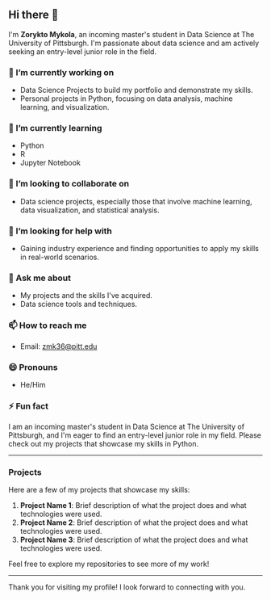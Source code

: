 ## Hi there 👋

I'm **Zorykto Mykola**, an incoming master's student in Data Science at The University of Pittsburgh. I'm passionate about data science and am actively seeking an entry-level junior role in the field.

### 🔭 I’m currently working on
- Data Science Projects to build my portfolio and demonstrate my skills.
- Personal projects in Python, focusing on data analysis, machine learning, and visualization.

### 🌱 I’m currently learning
- Python
- R
- Jupyter Notebook

### 👯 I’m looking to collaborate on
- Data science projects, especially those that involve machine learning, data visualization, and statistical analysis.

### 🤔 I’m looking for help with
- Gaining industry experience and finding opportunities to apply my skills in real-world scenarios.

### 💬 Ask me about
- My projects and the skills I've acquired.
- Data science tools and techniques.

### 📫 How to reach me
- Email: zmk36@pitt.edu

### 😄 Pronouns
- He/Him

### ⚡ Fun fact
I am an incoming master's student in Data Science at The University of Pittsburgh, and I'm eager to find an entry-level junior role in my field. Please check out my projects that showcase my skills in Python.

---

### Projects
Here are a few of my projects that showcase my skills:

1. **Project Name 1**: Brief description of what the project does and what technologies were used.
2. **Project Name 2**: Brief description of what the project does and what technologies were used.
3. **Project Name 3**: Brief description of what the project does and what technologies were used.

Feel free to explore my repositories to see more of my work!

---

Thank you for visiting my profile! I look forward to connecting with you.

